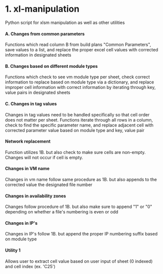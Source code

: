 # 1. xl-manipulation
Python script for xlsm manipulation as well as other utilities

#### A. Changes from common parameters
Functions which read column B from build plans "Common Parameters", save values to a list, and replace the proper excel cell values with corrected information in designated sheets

#### B. Changes based on different module types
Functions which check to see vm module type per sheet, check correct information to replace based on module type via a dictionary, and replace improper cell information with correct information by iterating through key, value pairs in designated sheets

#### C. Changes in tag values
Changes in tag values need to be handled specifically so that cell order does not matter per sheet. Functions iterate through all rows in a column, check to find the specific parameter name, and replace adjacent cell with corrected parameter value based on module type and key, value pair

#### Network replacement
Function utilizes 1B. but also check to make sure cells are non-empty. Changes will not occur if cell is empty.

#### Changes in VM name
Changes in vm name follow same procedure as 1B. but also appends to the corrected value the designated file number

#### Changes in availability zones
Changes follow procedure of 1B. but also make sure to append "1" or "0" depending on whether a file's numbering is even or odd

#### Changes in IP's
Changes in IP's follow 1B. but append the proper IP numbering suffix based on module type

#### Utility 1
Allows user to extract cell value based on user input of sheet (0 indexed) and cell index (ex. 'C25')






